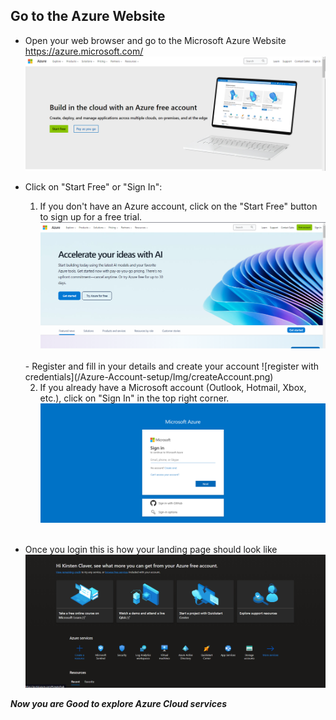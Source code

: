## Go to the Azure Website
- Open your web browser and go to the Microsoft Azure Website <br> https://azure.microsoft.com/ 
![azurehomepage](/Azure-Account-setup/Img/Azurehomepage.png) 
- Click on "Start Free" or "Sign In":

  1.  If you don't have an Azure account, click on the "Start Free" button to sign up for a free trial.
  ![start free](/Azure-Account-setup/Img/Startfreeindication.png) 
     <br> 
  - Register and fill in your details and create your account  
    ![register with credentials](/Azure-Account-setup/Img/createAccount.png) 
    <br>

  2.   If you already have a Microsoft account (Outlook, Hotmail, Xbox, etc.), click on "Sign In" in the top right corner. 
         ![signin](/Azure-Account-setup/Img/Signin.png) 
        <br>
        <br>
- Once you login this is how your landing page should look like 
       ![Landpage](/Azure-Account-setup/Img/loggedinlandingpage.png) 

 ***Now you are Good to explore Azure Cloud services***
  
